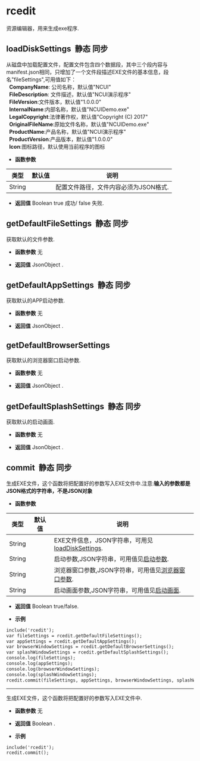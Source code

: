 # rcedit

  资源编辑器，用来生成exe程序.
  
## loadDiskSettings &nbsp;<span class="label label-static">静态</span> <span class="label label-sync">同步</span> 

  从磁盘中加载配置文件，配置文件包含四个数据段，其中三个段内容与manifest.json相同，只增加了一个文件段描述EXE文件的基本信息，段名"fileSettings",可用值如下：<br>&nbsp; **CompanyName**: 公司名称，默认值"NCUI"<br>&nbsp; **FileDescription**: 文件描述，默认值"NCUI演示程序"<br>&nbsp; **FileVersion**:文件版本，默认值"1.0.0.0"<br>&nbsp; **InternalName**:内部名称，默认值"NCUIDemo.exe"<br>&nbsp; **LegalCopyright**:法律著作权，默认值"Copyright (C) 2017"<br>&nbsp; **OriginalFileName**:原始文件名称，默认值"NCUIDemo.exe"<br>&nbsp; **ProductName**:产品名称，默认值"NCUI演示程序"<br>&nbsp; **ProductVersion**:产品版本，默认值"1.0.0.0"<br>&nbsp; **Icon**:图标路径，默认使用当前程序的图标<br>
  
* **函数参数**

<table class="table table-hover table-bordered ">
	<thead>
		<tr>
			<th class="col-xs-1">类型</th>
			<th class="col-xs-1">默认值</th>
			<th>说明</th>
		</tr>
	</thead>
	<tbody>
		<tr>
	<td>String </td>
	<td></td>
	<td>配置文件路径，文件内容必须为JSON格式.</td>
</tr>
	</tbody>
</table>

* **返回值**
  Boolean true 成功/ false 失败. 



<div class="adoc" id="div_loadDiskSettings"></div>


## getDefaultFileSettings &nbsp;<span class="label label-static">静态</span> <span class="label label-sync">同步</span> 

  获取默认的文件参数.
  
* **函数参数**  无

* **返回值**
  JsonObject . 



<div class="adoc" id="div_getDefaultFileSettings"></div>


## getDefaultAppSettings &nbsp;<span class="label label-static">静态</span> <span class="label label-sync">同步</span> 

  获取默认的APP启动参数.
  
* **函数参数**  无

* **返回值**
  JsonObject . 



<div class="adoc" id="div_getDefaultAppSettings"></div>


## getDefaultBrowserSettings &nbsp;
  获取默认的浏览器窗口启动参数.
  
* **函数参数**  无

* **返回值**
  JsonObject . 



<div class="adoc" id="div_getDefaultBrowserSettings"></div>


## getDefaultSplashSettings &nbsp;<span class="label label-static">静态</span> <span class="label label-sync">同步</span> 

  获取默认的启动画面.
  
* **函数参数**  无

* **返回值**
  JsonObject . 



<div class="adoc" id="div_getDefaultSplashSettings"></div>


## commit &nbsp;<span class="label label-static">静态</span> <span class="label label-sync">同步</span> 

  生成EXE文件，这个函数将把配置好的参数写入EXE文件中.注意:**输入的参数都是JSON格式的字符串，不是JSON对象**
  
* **函数参数**

<table class="table table-hover table-bordered ">
	<thead>
		<tr>
			<th class="col-xs-1">类型</th>
			<th class="col-xs-1">默认值</th>
			<th>说明</th>
		</tr>
	</thead>
	<tbody>
		<tr>
	<td>String </td>
	<td></td>
	<td>EXE文件信息，JSON字符串，可用见<a href="#extend/extendrcedit/0">loadDiskSettings</a>.</td>
</tr><tr>
	<td>String </td>
	<td></td>
	<td>启动参数,JSON字符串，可用值见<a href="#settings/settingsAppSettings">启动参数</a>.</td>
</tr><tr>
	<td>String </td>
	<td></td>
	<td>浏览器窗口参数,JSON字符串，可用值见<a href="#settings/settingsBrowserWindowSettings">浏览器窗口参数</a>.</td>
</tr><tr>
	<td>String </td>
	<td></td>
	<td>启动画面参数,JSON字符串，可用值见<a href="#settings/settingsSplashWindowSettings">启动画面</a>.</td>
</tr>
	</tbody>
</table>

* **返回值**
  Boolean true/false. 

* **示例**

```html
include('rcedit');
var fileSettings = rcedit.getDefaultFileSettings();
var appSettings = rcedit.getDefaultAppSettings();
var browserWindowSettings = rcedit.getDefaultBrowserSettings();
var splashWindowSettings = rcedit.getDefaultSplashSettings();
console.log(fileSettings);
console.log(appSettings);
console.log(browserWindowSettings);
console.log(splashWindowSettings);
rcedit.commit(fileSettings, appSettings, browserWindowSettings, splashWindowSettings);


```
*****
  生成EXE文件，这个函数将把配置好的参数写入EXE文件中.
  
* **函数参数**  无

* **返回值**
  Boolean . 

* **示例**

```html
include('rcedit');
rcedit.commit();

```


<div class="adoc" id="div_commit"></div>


